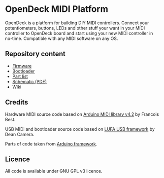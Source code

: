 # OpenDeck MIDI Platform

OpenDeck is a platform for building DIY MIDI controllers. Connect your potentiometers, buttons, LEDs and other stuff your want in your MIDI controller
to OpenDeck board and start using your new MIDI controller in no-time. Compatible with any MIDI software on any OS.

## Repository content
* [Firmware](https://github.com/paradajz/OpenDeck/tree/master/src/firmware)
* [Bootloader](https://github.com/paradajz/OpenDeck/tree/master/src/bootloader)
* [Part list](https://github.com/paradajz/OpenDeck/blob/master/schematics/part_list.csv)
* [Schematic (PDF)](https://github.com/paradajz/OpenDeck/blob/master/schematics/OpenDeck-r1.pdf)
* [Wiki](https://github.com/paradajz/OpenDeck/wiki)

## Credits
Hardware MIDI source code based on [Arduino MIDI library v4.2](https://github.com/FortySevenEffects/arduino_midi_library/releases/tag/4.2) by Francois Best.

USB MIDI and bootloader source code based on [LUFA USB framework](http://www.fourwalledcubicle.com/LUFA.php) by Dean Camera.

Parts of code taken from [Arduino framework](https://github.com/arduino/Arduino).

## Licence
All code is available under GNU GPL v3 licence.